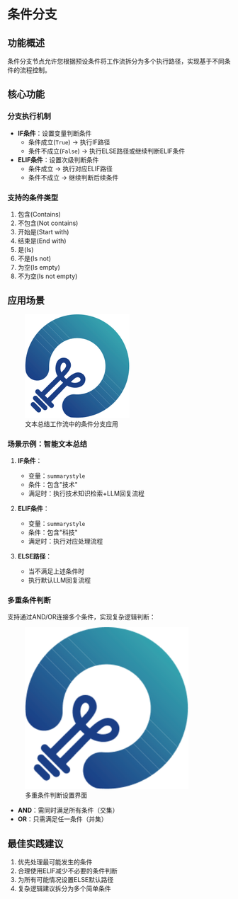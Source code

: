 # 条件分支

## 功能概述

条件分支节点允许您根据预设条件将工作流拆分为多个执行路径，实现基于不同条件的流程控制。

## 核心功能

### 分支执行机制
- **IF条件**：设置变量判断条件
  - 条件成立(`True`) → 执行IF路径
  - 条件不成立(`False`) → 执行ELSE路径或继续判断ELIF条件
- **ELIF条件**：设置次级判断条件
  - 条件成立 → 执行对应ELIF路径
  - 条件不成立 → 继续判断后续条件

### 支持的条件类型
1. 包含(Contains)
2. 不包含(Not contains)  
3. 开始是(Start with)
4. 结束是(End with) 
5. 是(Is)
6. 不是(Is not)
7. 为空(Is empty)
8. 不为空(Is not empty)

## 应用场景

<!-- 这里有图片 -->
<figure><img src="../../../public/Group.png" alt="条件分支示例"><figcaption>文本总结工作流中的条件分支应用</figcaption></figure>

### 场景示例：智能文本总结

1. **IF条件**：
   - 变量：`summarystyle`
   - 条件：包含"技术"
   - 满足时：执行技术知识检索+LLM回复流程

2. **ELIF条件**：
   - 变量：`summarystyle`  
   - 条件：包含"科技"
   - 满足时：执行对应处理流程

3. **ELSE路径**：
   - 当不满足上述条件时
   - 执行默认LLM回复流程

### 多重条件判断

支持通过AND/OR连接多个条件，实现复杂逻辑判断：

<!-- 这里有图片 -->
<figure><img src="../../../public/Group.png" alt="多重条件" width="369"><figcaption>多重条件判断设置界面</figcaption></figure>

- **AND**：需同时满足所有条件（交集）
- **OR**：只需满足任一条件（并集）

## 最佳实践建议

1. 优先处理最可能发生的条件
2. 合理使用ELIF减少不必要的条件判断
3. 为所有可能情况设置ELSE默认路径
4. 复杂逻辑建议拆分为多个简单条件